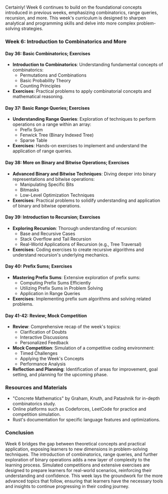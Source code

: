 Certainly! Week 6 continues to build on the foundational concepts introduced in previous weeks, emphasizing combinatorics, range queries, recursion, and more. This week's curriculum is designed to sharpen analytical and programming skills and delve into more complex problem-solving strategies.

### **Week 6: Introduction to Combinatorics and More**

#### **Day 36: Basic Combinatorics; Exercises**
- **Introduction to Combinatorics**: Understanding fundamental concepts of combinatorics:
  - Permutations and Combinations
  - Basic Probability Theory
  - Counting Principles
- **Exercises**: Practical problems to apply combinatorial concepts and mathematical reasoning.

#### **Day 37: Basic Range Queries; Exercises**
- **Understanding Range Queries**: Exploration of techniques to perform operations on a range within an array:
  - Prefix Sum
  - Fenwick Tree (Binary Indexed Tree)
  - Sparse Table
- **Exercises**: Hands-on exercises to implement and understand the application of range queries.

#### **Day 38: More on Binary and Bitwise Operations; Exercises**
- **Advanced Binary and Bitwise Techniques**: Diving deeper into binary representations and bitwise operations:
  - Manipulating Specific Bits
  - Bitmasks
  - Low-Level Optimization Techniques
- **Exercises**: Practical problems to solidify understanding and application of binary and bitwise operations.

#### **Day 39: Introduction to Recursion; Exercises**
- **Exploring Recursion**: Thorough understanding of recursion:
  - Base and Recursive Cases
  - Stack Overflow and Tail Recursion
  - Real-World Applications of Recursion (e.g., Tree Traversal)
- **Exercises**: Coding exercises to create recursive algorithms and understand recursion's underlying mechanics.

#### **Day 40: Prefix Sums; Exercises**
- **Mastering Prefix Sums**: Extensive exploration of prefix sums:
  - Computing Prefix Sums Efficiently
  - Utilizing Prefix Sums in Problem Solving
  - Application in Range Queries
- **Exercises**: Implementing prefix sum algorithms and solving related problems.

#### **Day 41-42: Review; Mock Competition**
- **Review**: Comprehensive recap of the week's topics:
  - Clarification of Doubts
  - Interactive Discussions
  - Personalized Feedback
- **Mock Competition**: Simulation of a competitive coding environment:
  - Timed Challenges
  - Applying the Week's Concepts
  - Performance Analysis
- **Reflection and Planning**: Identification of areas for improvement, goal setting, and planning for the upcoming phase.

### **Resources and Materials**
- "Concrete Mathematics" by Graham, Knuth, and Patashnik for in-depth combinatorics study.
- Online platforms such as Codeforces, LeetCode for practice and competition simulation.
- Rust's documentation for specific language features and optimizations.

### **Conclusion**
Week 6 bridges the gap between theoretical concepts and practical application, exposing learners to new dimensions in problem-solving techniques. The introduction of combinatorics, range queries, and further exploration of binary operations adds a new layer of complexity to the learning process. Simulated competitions and extensive exercises are designed to prepare learners for real-world scenarios, reinforcing their understanding and confidence. This week lays the groundwork for the more advanced topics that follow, ensuring that learners have the necessary tools and insights to continue progressing in their coding journey.